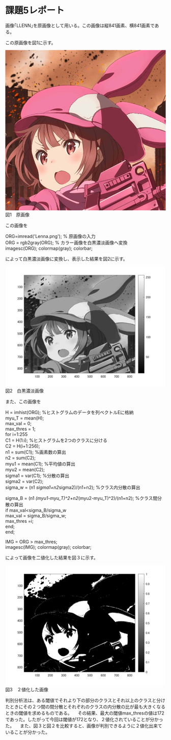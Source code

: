 # 課題5レポート

画像｢LLENN｣を原画像として用いる。この画像は縦841画素、横841画素である。

この原画像を図1に示す。

![原画像](https://github.com/ryo-akaiwa/gazou_kadai/blob/master/image05/LLENN.jpg?raw=true)
図1　原画像

この画像を

ORG=imread('Lenna.png'); % 原画像の入力  
ORG = rgb2gray(ORG); % カラー画像を白黒濃淡画像へ変換  
imagesc(ORG); colormap(gray); colorbar;

によって白黒濃淡画像に変換し、表示した結果を図2に示す。

![原画像](https://github.com/ryo-akaiwa/gazou_kadai/blob/master/image05/kadai5_1.png?raw=true)
図2　白黒濃淡画像

また、この画像を

H = imhist(ORG); %ヒストグラムのデータを列ベクトルEに格納  
myu_T = mean(H);  
max_val = 0;  
max_thres = 1;  
for i=1:255  
C1 = H(1:i); %ヒストグラムを2つのクラスに分ける  
C2 = H(i+1:256);  
n1 = sum(C1); %画素数の算出  
n2 = sum(C2);  
myu1 = mean(C1); %平均値の算出  
myu2 = mean(C2);  
sigma1 = var(C1); %分散の算出  
sigma2 = var(C2);  
sigma_w = (n1 *sigma1+n2*sigma2)/(n1+n2); %クラス内分散の算出

sigma_B = (n1 *(myu1-myu_T)^2+n2*(myu2-myu_T)^2)/(n1+n2); %クラス間分散の算出  
if max_val<sigma_B/sigma_w  
max_val = sigma_B/sigma_w;  
max_thres =i;  
end;  
end;

IMG = ORG > max_thres;  
imagesc(IMG); colormap(gray); colorbar;

によって画像を二値化した結果を図３に示す。

![原画像](https://github.com/ryo-akaiwa/gazou_kadai/blob/master/image05/kadai5_2.png?raw=true)
図3　２値化した画像

判別分析法は、ある閾値でそれより下の部分のクラスとそれ以上のクラスと分けたときにその２つ間の間分散とそれぞれのクラスの内分散の比が最も大きくなるときの閾値を求めるものである。
　その結果、最大の閾値max_thresの値は172であった。したがって今回は閾値が172となり、２値化されていることが分かった。
　また、図３と図２を比較すると、画像が判別できるように２値化出来ていることが分かった。
